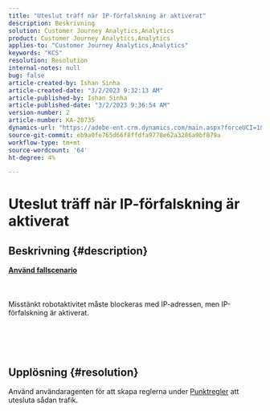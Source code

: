 ```yaml
---
title: "Uteslut träff när IP-förfalskning är aktiverat"
description: Beskrivning
solution: Customer Journey Analytics,Analytics
product: Customer Journey Analytics,Analytics
applies-to: "Customer Journey Analytics,Analytics"
keywords: "KCS"
resolution: Resolution
internal-notes: null
bug: false
article-created-by: Ishan Sinha
article-created-date: "3/2/2023 9:32:13 AM"
article-published-by: Ishan Sinha
article-published-date: "3/2/2023 9:36:54 AM"
version-number: 2
article-number: KA-20735
dynamics-url: "https://adobe-ent.crm.dynamics.com/main.aspx?forceUCI=1&pagetype=entityrecord&etn=knowledgearticle&id=fddbe11a-ddb8-ed11-83fe-6045bd0065f9"
source-git-commit: eb9a0fe765d66f8ffdfa9778e62a3286a9bf879a
workflow-type: tm+mt
source-wordcount: '64'
ht-degree: 4%

---
```


# Uteslut träff när IP-förfalskning är aktiverat

## Beskrivning {#description}

<u><b>Använd fallscenario</b></u><br><br> <br><br>Misstänkt robotaktivitet måste blockeras med IP-adressen, men IP-förfalskning är aktiverat.<br><br> <br><br> 

## Upplösning {#resolution}

Använd användaragenten för att skapa reglerna under [Punktregler](https://experienceleague.adobe.com/docs/analytics/admin/admin-tools/manage-report-suites/edit-report-suite/report-suite-general/bot-removal/bot-rules.html?lang=en) att utesluta sådan trafik.